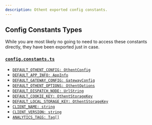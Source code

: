 ```yaml
---
description: Othent exported config constants.
---
```


## Config Constants Types

While you are most likely no going to need to access these constants directly, they have been exported just in case.

### [`config.constants.ts`](https://github.com/Othent/KeyManagementService/blob/main/src/lib/config/config.constants.ts)

- [`DEFAULT_OTHENT_CONFIG: OthentConfig`](./constructor.md#options-othentoptions)
- [`DEFAULT_APP_INFO: AppInfo`](./constructor.md#appinfo-appinfo)
- [`DEFAULT_GATEWAY_CONFIG: GatewayConfig`](./typescript-types#arconnect.types.ts)
- [`DEFAULT_OTHENT_OPTIONS: OthentOptions`](./constructor.md#options-othentoptions)
- [`DEFAULT_DISPATCH_NODE: UrlString`](./typescript-types#url.types)
- [`DEFAULT_COOKIE_KEY: OthentStorageKey`](./typescript-types#config.types)
- [`DEFAULT_LOCAL_STORAGE_KEY: OthentStorageKey`](./typescript-types#config.types)
- [`CLIENT_NAME: string`](./wallet-name.md)
- [`CLIENT_VERSION: string`](./wallet-version.md)
- [`ANALYTICS_TAGS: Tag[]`](./constructor#options-othentoptions)
